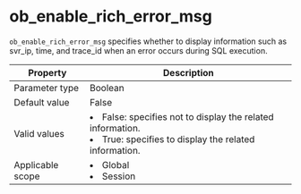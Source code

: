 # ob_enable_rich_error_msg

`ob_enable_rich_error_msg` specifies whether to display information such as svr_ip, time, and trace_id when an error occurs during SQL execution.

| **Property** | **Description** |
|---------|------------------|
| Parameter type | Boolean |
| Default value | False |
| Valid values | <li>False: specifies not to display the related information.<li>True: specifies to display the related information. |
| Applicable scope | <li>Global<li>Session |
